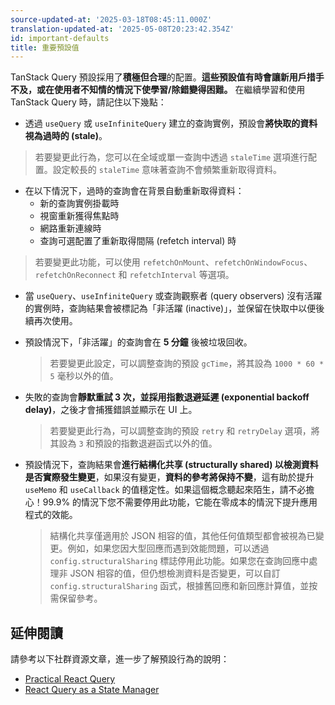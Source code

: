 ```yaml
---
source-updated-at: '2025-03-18T08:45:11.000Z'
translation-updated-at: '2025-05-08T20:23:42.354Z'
id: important-defaults
title: 重要預設值
---
```


TanStack Query 預設採用了**積極但合理**的配置。**這些預設值有時會讓新用戶措手不及，或在使用者不知情的情況下使學習/除錯變得困難。** 在繼續學習和使用 TanStack Query 時，請記住以下幾點：

- 透過 `useQuery` 或 `useInfiniteQuery` 建立的查詢實例，預設會**將快取的資料視為過時的 (stale)**。

> 若要變更此行為，您可以在全域或單一查詢中透過 `staleTime` 選項進行配置。設定較長的 `staleTime` 意味著查詢不會頻繁重新取得資料。

- 在以下情況下，過時的查詢會在背景自動重新取得資料：
  - 新的查詢實例掛載時
  - 視窗重新獲得焦點時
  - 網路重新連線時
  - 查詢可選配置了重新取得間隔 (refetch interval) 時

> 若要變更此功能，可以使用 `refetchOnMount`、`refetchOnWindowFocus`、`refetchOnReconnect` 和 `refetchInterval` 等選項。

- 當 `useQuery`、`useInfiniteQuery` 或查詢觀察者 (query observers) 沒有活躍的實例時，查詢結果會被標記為「非活躍 (inactive)」，並保留在快取中以便後續再次使用。
- 預設情況下，「非活躍」的查詢會在 **5 分鐘** 後被垃圾回收。

  > 若要變更此設定，可以調整查詢的預設 `gcTime`，將其設為 `1000 * 60 * 5` 毫秒以外的值。

- 失敗的查詢會**靜默重試 3 次，並採用指數退避延遲 (exponential backoff delay)**，之後才會捕獲錯誤並顯示在 UI 上。

  > 若要變更此行為，可以調整查詢的預設 `retry` 和 `retryDelay` 選項，將其設為 `3` 和預設的指數退避函式以外的值。

- 預設情況下，查詢結果會**進行結構化共享 (structurally shared) 以檢測資料是否實際發生變更**，如果沒有變更，**資料的參考將保持不變**，這有助於提升 `useMemo` 和 `useCallback` 的值穩定性。如果這個概念聽起來陌生，請不必擔心！99.9% 的情況下您不需要停用此功能，它能在零成本的情況下提升應用程式的效能。

  > 結構化共享僅適用於 JSON 相容的值，其他任何值類型都會被視為已變更。例如，如果您因大型回應而遇到效能問題，可以透過 `config.structuralSharing` 標誌停用此功能。如果您在查詢回應中處理非 JSON 相容的值，但仍想檢測資料是否變更，可以自訂 `config.structuralSharing` 函式，根據舊回應和新回應計算值，並按需保留參考。

[//]: # 'Materials'

## 延伸閱讀

請參考以下社群資源文章，進一步了解預設行為的說明：

- [Practical React Query](../community/tkdodos-blog.md#1-practical-react-query)
- [React Query as a State Manager](../community/tkdodos-blog.md#10-react-query-as-a-state-manager)

[//]: # 'Materials'
